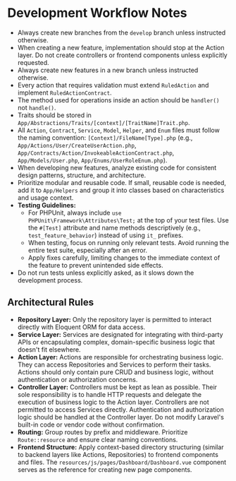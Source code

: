 # Development Workflow Notes

- Always create new branches from the `develop` branch unless instructed otherwise.
- When creating a new feature, implementation should stop at the Action layer. Do not create controllers or frontend components unless explicitly requested.
- Always create new features in a new branch unless instructed otherwise.
- Every action that requires validation must extend `RuledAction` and implement `RuledActionContract`.
- The method used for operations inside an action should be `handler()` not `handle()`.
- Traits should be stored in `App/Abstractions/Traits/[context]/[TraitName]Trait.php`.
- All `Action`, `Contract`, `Service`, `Model`, `Helper`, and `Enum` files must follow the naming convention: `[Context]/FileName[Type].php` (e.g., `App/Actions/User/CreateUserAction.php`, `App/Contracts/Action/InvokeableActionContract.php`, `App/Models/User.php`, `App/Enums/UserRoleEnum.php`).
- When developing new features, analyze existing code for consistent design patterns, structure, and architecture.
- Prioritize modular and reusable code. If small, reusable code is needed, add it to `App/Helpers` and group it into classes based on characteristics and usage context.
- **Testing Guidelines:**
    - For PHPUnit, always include `use PHPUnit\Framework\Attributes\Test;` at the top of your test files. Use the `#[Test]` attribute and name methods descriptively (e.g., `test_feature_behavior`) instead of using `it_` prefixes.
    - When testing, focus on running only relevant tests. Avoid running the entire test suite, especially after an error.
    - Apply fixes carefully, limiting changes to the immediate context of the feature to prevent unintended side effects.
- Do not run tests unless explicitly asked, as it slows down the development process.

## Architectural Rules

- **Repository Layer:** Only the repository layer is permitted to interact directly with Eloquent ORM for data access.
- **Service Layer:** Services are designated for integrating with third-party APIs or encapsulating complex, domain-specific business logic that doesn't fit elsewhere.
- **Action Layer:** Actions are responsible for orchestrating business logic. They can access Repositories and Services to perform their tasks. Actions should only contain pure CRUD and business logic, without authentication or authorization concerns.
- **Controller Layer:** Controllers must be kept as lean as possible. Their sole responsibility is to handle HTTP requests and delegate the execution of business logic to the Action layer. Controllers are not permitted to access Services directly. Authentication and authorization logic should be handled at the Controller layer.
  Do not modify Laravel's built-in code or vendor code without confirmation.
- **Routing:** Group routes by prefix and middleware. Prioritize `Route::resource` and ensure clear naming conventions.
- **Frontend Structure:** Apply context-based directory structuring (similar to backend layers like Actions, Repositories) to frontend components and files. The `resources/js/pages/Dashboard/Dashboard.vue` component serves as the reference for creating new page components.

